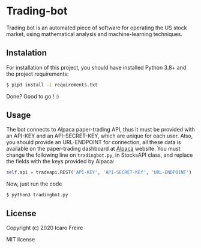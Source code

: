 # Trading-bot

Trading bot is an automated piece of software for operating the US stock market, using mathematical analysis and machine-learning techniques.

## Instalation

For installation of this project, you should have installed Python 3.8+ and the project requirements:

```bash
$ pip3 install -i requirements.txt
```

Done? Good to go ! :)

## Usage

The bot connects to Alpaca paper-trading API, thus it must be provided with an API-KEY and an API-SECRET-KEY, which are unique for each user. Also, you should provide an URL-ENDPOINT for connection, all these data is available on the paper-trading dashboard at [Alpaca](https://alpaca.markets/) website.
You must change the following line on `tradingbot.py`, in StocksAPI class, and replace the fields with the keys provided by Alpaca:

```python
self.api = tradeapi.REST('API-KEY', 'API-SECRET-KEY', 'URL-ENDPOINT')
```

Now, just run the code

```
$ python3 tradingbot.py
```

## License

Copyright (c) 2020 Icaro Freire

MIT license
